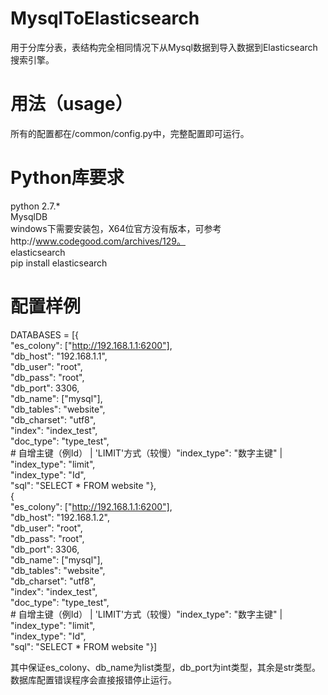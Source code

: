 # MysqlToElasticsearch
用于分库分表，表结构完全相同情况下从Mysql数据到导入数据到Elasticsearch搜索引擎。

# 用法（usage）
所有的配置都在/common/config.py中，完整配置即可运行。

# Python库要求
python 2.7.*  
MysqlDB   
windows下需要安装包，X64位官方没有版本，可参考http://www.codegood.com/archives/129。   
elasticsearch  
pip install elasticsearch  

# 配置样例
DATABASES = [{  
    "es_colony": ["http://192.168.1.1:6200"],  
    "db_host": "192.168.1.1",  
    "db_user": "root",  
    "db_pass": "root",  
    "db_port": 3306,  
    "db_name": ["mysql"],  
    "db_tables": "website",  
    "db_charset": "utf8",  
    "index": "index_test",  
    "doc_type": "type_test",  
    # 自增主键（例Id） | 'LIMIT'方式（较慢）"index_type": "数字主键" | "index_type": "limit",  
    "index_type": "Id",  
    "sql": "SELECT * FROM website "},  
    {  
    "es_colony": ["http://192.168.1.1:6200"],  
    "db_host": "192.168.1.2",  
    "db_user": "root",  
    "db_pass": "root",  
    "db_port": 3306,  
    "db_name": ["mysql"],  
    "db_tables": "website",  
    "db_charset": "utf8",  
    "index": "index_test",  
    "doc_type": "type_test",  
    # 自增主键（例Id） | 'LIMIT'方式（较慢）"index_type": "数字主键" | "index_type": "limit",  
    "index_type": "Id",  
    "sql": "SELECT * FROM website "}]  
    
其中保证es_colony、db_name为list类型，db_port为int类型，其余是str类型。数据库配置错误程序会直接报错停止运行。  
